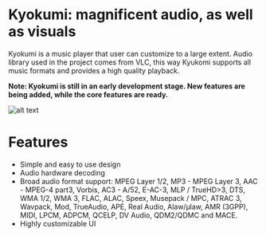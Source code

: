 # Kyokumi: magnificent audio, as well as visuals
Kyokumi is a music player that user can customize to a large extent. Audio library used in the project comes from VLC, this way Kyukomi supports all music formats and provides a high quality playback.

**Note: Kyokumi is still in an early development stage. New features are being added, while the core features are ready.**

![alt text](https://github.com/n0n3nt1ty/kyokumi/blob/stable/flac%20player%20form/window.gif?raw=true)

# Features
- Simple and easy to use design
- Audio hardware decoding
- Broad audio format support: MPEG Layer 1/2, MP3 - MPEG Layer 3, AAC - MPEG-4 part3, Vorbis, AC3 - A/52, E-AC-3, MLP / TrueHD>3, DTS, WMA 1/2, WMA 3, FLAC, ALAC, Speex, Musepack / MPC, ATRAC 3, Wavpack, Mod, TrueAudio, APE, Real Audio, Alaw/µlaw, AMR (3GPP), MIDI, LPCM, ADPCM, QCELP, DV Audio, QDM2/QDMC and MACE.
- Highly customizable UI




